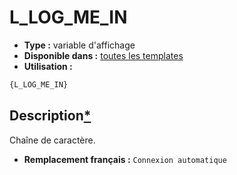 # L_LOG_ME_IN
* __Type :__ variable d'affichage
* __Disponible dans :__ [toutes les templates](https://github.com/Etana/template#templates)
* __Utilisation :__

```html
{L_LOG_ME_IN}
```

## Description[*](https://fa-tvars.appspot.com/var/L_LOG_ME_IN)
Chaîne de caractère.

* __Remplacement français :__ `Connexion automatique`